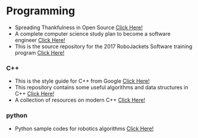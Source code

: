 # Programming

* Spreading Thankfulness in Open Source [Click Here!](https://saythanks.io)
* A complete computer science study plan to become a software engineer [Click Here!](https://github.com/jwasham/coding-interview-university)
* This is the source repository for the 2017 RoboJackets Software training program [Click Here!](https://github.com/RoboJackets/software-training)

### C++

* This is the style guide for C++ from Google [Click Here!](https://google.github.io/styleguide/cppguide.html)
* This repository contains some useful algorithms and data structures in C++ [Click Here!](https://github.com/TheAlgorithms/C-Plus-Plus)
* A collection of resources on modern C++ [Click Here!](http://awesomecpp.com)

### python

* Python sample codes for robotics algorithms [Click Here!](https://github.com/AtsushiSakai/PythonRobotics)

